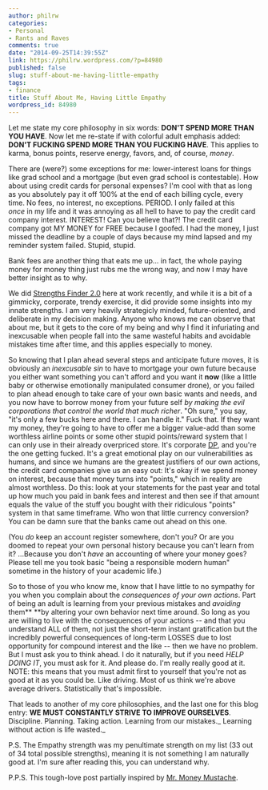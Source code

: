 ```yaml
---
author: philrw
categories:
- Personal
- Rants and Raves
comments: true
date: "2014-09-25T14:39:55Z"
link: https://philrw.wordpress.com/?p=84980
published: false
slug: stuff-about-me-having-little-empathy
tags:
- finance
title: Stuff About Me, Having Little Empathy
wordpress_id: 84980
---
```


Let me state my core philosophy in six words: **DON'T SPEND MORE THAN YOU HAVE**. Now let me re-state if with colorful adult emphasis added: **DON'T FUCKING SPEND MORE THAN YOU FUCKING HAVE**. This applies to karma, bonus points, reserve energy, favors, and, of course, _money_.

There are (were?) some exceptions for me: lower-interest loans for things like grad school and a mortgage (but even grad school is contestable). How about using credit cards for personal expenses? I'm cool with that as long as you absolutely pay it off 100% at the end of each billing cycle, every time. No fees, no interest, no exceptions. PERIOD. I only failed at this _once_ in my life and it was annoying as all hell to have to pay the credit card company interest. INTEREST! Can you believe that?! The credit card company got MY MONEY for FREE because I goofed. I had the money, I just missed the deadline by a couple of days because my mind lapsed and my reminder system failed. Stupid, stupid.

Bank fees are another thing that eats me up... in fact, the whole paying money for money thing just rubs me the wrong way, and now I may have better insight as to why.<!--more-->

We did [Strengths Finder 2.0](http://www.strengthsfinder.com/) here at work recently, and while it is a bit of a gimmicky, corporate, trendy exercise, it did provide some insights into my innate strengths. I am very heavily strategicly minded, future-oriented, and deliberate in my decision making. Anyone who knows me can observe that about me, but it gets to the core of my being and why I find it infuriating and inexcusable when people fall into the same wasteful habits and avoidable mistakes time after time, and this applies especially to money.

So knowing that I plan ahead several steps and anticipate future moves, it is obviously an _inexcusable sin_ to have to mortgage your own future because you either want something you can't afford and you want it **now** (like a little baby or otherwise emotionally manipulated consumer drone), or you failed to plan ahead enough to take care of your own basic wants and needs, and you now have to borrow money from your future self _by making the evil corporations that control the world that much richer_. "Oh sure," you say, "it's only a few bucks here and there. I can handle it." Fuck that. If they want my money, they're going to have to offer me a bigger value-add than some worthless airline points or some other stupid points/reward system that I can only use in their already overpriced store. It's corporate [DP](http://www.urbandictionary.com/define.php?term=dp), and you're the one getting fucked. It's a great emotional play on our vulnerabilities as humans, and since we humans are the greatest justifiers of our own actions, the credit card companies give us an easy out: It's okay if we spend money on interest, because that money turns into "points," which in reality are almost worthless. Do this: look at your statements for the past year and total up how much you paid in bank fees and interest and then see if that amount equals the value of the stuff you bought with their ridiculous "points" system in that same timeframe. Who won that little currency conversion? You can be damn sure that the banks came out ahead on this one.

(You _do_ keep an account register somewhere, don't you? Or are you doomed to repeat your own personal history because you can't learn from it? ...Because you don't _have_ an accounting of where your money goes? Please tell me you took basic "being a responsible modern human" sometime in the history of your academic life.)

So to those of you who know me, know that I have little to no sympathy for you when you complain about the _consequences of your own actions_. Part of being an adult is learning from your previous mistakes and _avoiding_ them** **by altering your own behavior next time around. So long as you are willing to live with the consequences of your actions -- and that you understand ALL of them, not just the short-term instant gratification but the incredibly powerful consequences of long-term LOSSES due to lost opportunity for compound interest and the like -- then we have no problem. But I must ask you to think ahead. I do it naturally, but if you need _HELP DOING IT_, you must ask for it. And please do. I'm really really good at it. NOTE: this means that you must admit first to yourself that you're not as good at it as you could be. Like driving. Most of us think we're above average drivers. Statistically that's impossible.

That leads to another of my core philosophies, and the last one for this blog entry: **WE MUST CONSTANTLY STRIVE TO IMPROVE OURSELVES**. Discipline. Planning. Taking action. Learning from our mistakes._ Learning without action is life wasted._

P.S. The Empathy strength was my penultimate strength on my list (33 out of 34 total possible strengths), meaning it is not something I am naturally good at. I'm sure after reading this, you can understand why.

P.P.S. This tough-love post partially inspired by [Mr. Money Mustache](http://www.mrmoneymustache.com/).
